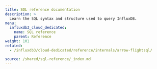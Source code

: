 ```yaml
---
title: SQL reference documentation
description: >
  Learn the SQL syntax and structure used to query InfluxDB.
menu:
  influxdb3_cloud_dedicated:
    name: SQL reference
    parent: Reference
weight: 101
related:
  - /influxdb3/cloud-dedicated/reference/internals/arrow-flightsql/

source: /shared/sql-reference/_index.md
---
```


<!-- 
The content of this page is at /content/shared/sql-reference/_index.md
-->

